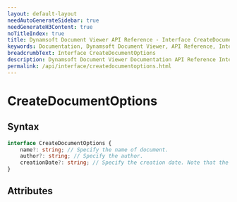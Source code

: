 ```yaml
---
layout: default-layout
needAutoGenerateSidebar: true
needGenerateH3Content: true
noTitleIndex: true
title: Dynamsoft Document Viewer API Reference - Interface CreateDocumentOptions
keywords: Documentation, Dynamsoft Document Viewer, API Reference, Interface CreateDocumentOptions
breadcrumbText: Interface CreateDocumentOptions
description: Dynamsoft Document Viewer Documentation API Reference Interface CreateDocumentOptions Page
permalink: /api/interface/createdocumentoptions.html
---
```


# CreateDocumentOptions

## Syntax

```typescript
interface CreateDocumentOptions {
    name?: string; // Specify the name of document.
    author?: string; // Specify the author.
    creationDate?: string; // Specify the creation date. Note that the argument should be 'D:YYYYMMDDHHmmSS', like 'D:20230101085959'.
}
```

## Attributes